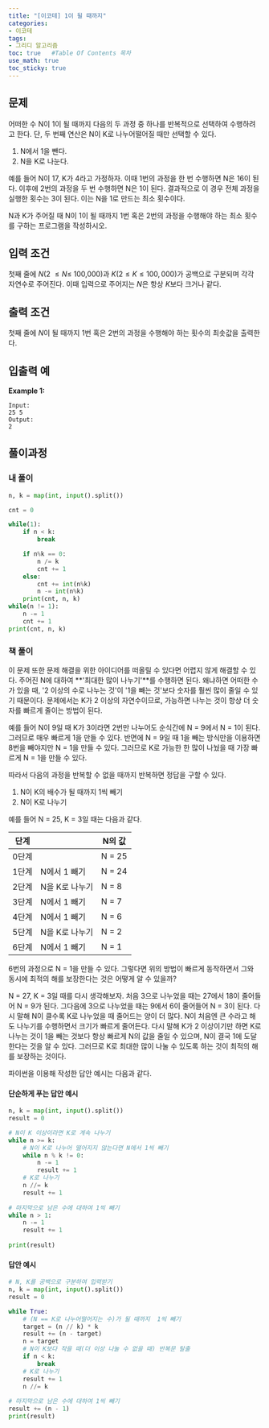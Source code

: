 ```yaml
---
title: "[이코테] 1이 될 때까지"
categories: 
- 이코테
tags:
- 그리디 알고리즘
toc: true   #Table Of Contents 목차 
use_math: true
toc_sticky: true
---
```


## 문제

어떠한 수 N이 1이 될 때까지 다음의 두 과정 중 하나를 반복적으로 선택하여 수행하려고 한다. 단, 두 번째 연산은 N이 K로 나누어떨어질 때만 선택할 수 있다.

1. N에서 1을 뺀다.
2. N을 K로 나눈다.

예를 들어 N이 17, K가 4라고 가정하자. 이때 1번의 과정을 한 번 수행하면 N은 16이 된다. 이후에 2번의 과정을 두 번 수행하면 N은 1이 된다. 결과적으로 이 경우 전체 과정을 실행한 횟수는 3이 된다. 이는 N을 1로 만드는 최소 횟수이다.

N과 K가 주어질 때 N이 1이 될 때까지 1번 혹은 2번의 과정을 수행해야 하는 최소 횟수를 구하는 프로그램을 작성하시오.

## 입력 조건

첫째 줄에 $N$(2 $\leq N \leq$ 100,000)과 $K$(2$\leq K \leq 100,000$)가 공백으로 구분되며 각각 자연수로 주어진다. 이때 입력으로 주어지는 $N$은 항상 $K$보다 크거나 같다. 

## 출력 조건

첫째 줄에 $N$이 될 때까지 1번 혹은 2번의 과정을 수행해야 하는 횟수의 최솟값을 출력한다.

## 입출력 예

**Example 1:**

```
Input:
25 5
Output:
2
```

## 풀이과정

### 내 풀이

```python
n, k = map(int, input().split())

cnt = 0

while(1):
    if n < k:
        break

    if n%k == 0:
        n /= k
        cnt += 1
    else:
        cnt += int(n%k)
        n -= int(n%k)
    print(cnt, n, k)
while(n != 1):
    n -= 1
    cnt += 1
print(cnt, n, k)
```

### 책 풀이

이 문제 또한 문제 해결을 위한 아이디어를 떠올릴 수 있다면 어렵지 않게 해결할 수 있다. 주어진 N에 대하여 **'최대한 많이 나누기'**를 수행하면 된다. 왜냐하면 어떠한 수가 있을 때, '2 이상의 수로 나누는 것'이 '1을 빼는 것'보다 숫자를 훨씬 많이 줄일 수 있기 때문이다. 문제에서는 K가 2 이상의 자연수이므로, 가능하면 나누는 것이 항상 더 숫자를  빠르게 줄이는 방법이 된다.

예를 들어 N이 9일 때 K가 3이라면 2번만 나누어도 순식간에 N = 9에서 N = 1이 된다. 그러므로 매우 빠르게 1을 만들 수 있다. 반면에 N = 9일 때 1을 빼는 방식만을 이용하면 8번을 빼야지만 N = 1을 만들 수 있다. 그러므로 K로 가능한 한 많이 나눴을 때 가장 빠르게 N = 1을 만들 수 있다. 

따라서 다음의 과정을 반복할 수 없을 때까지 반복하면 정답을 구할 수 있다.

1. N이 K의 배수가 될 때까지 1씩 빼기
2. N이 K로 나누기

예를 들어 N = 25, K = 3일 때는 다음과 같다.

| 단계  |                | N의 값 |
| ----- | -------------- | ------ |
| 0단계 |                | N = 25 |
| 1단계 | N에서 1 빼기   | N = 24 |
| 2단계 | N을 K로 나누기 | N = 8  |
| 3단계 | N에서 1 빼기   | N = 7  |
| 4단계 | N에서 1 빼기   | N = 6  |
| 5단계 | N을 K로 나누기 | N = 2  |
| 6단계 | N에서 1 빼기   | N = 1  |

6번의 과정으로 N = 1을 만들 수 있다. 그렇다면 위의 방법이 빠르게 동작하면서 그와 동시에 최적의 해를 보장한다는 것은 어떻게 알 수 있을까?

N = 27, K = 3일 때를 다시 생각해보자. 처음 3으로 나누었을 때는 27에서 18이 줄어들어 N = 9가 된다. 그다음에 3으로 나누었을 때는 9에서 6이 줄어들어 N = 3이 된다. 다시 말해 N이 클수록 K로 나누었을 때 줄어드는 양이 더 많다. N이 처음엔 큰 수라고 해도 나누기를 수행하면서 크기가 빠르게 줄어든다. 다시 말해 K가 2 이상이기만 하면 K로나누는 것이 1을 빼는 것보다 항상 빠르게 N의 값을 줄일 수 있으며, N이 결국 1에 도달한다는 것을 알 수 있다. 그러므로 K로 최대한 많이 나눌 수 있도록 하는 것이 최적의 해를 보장하는 것이다.

파이썬을 이용해 작성한 답안 예시는 다음과 같다.

#### 단순하게 푸는 답안 예시

```python
n, k = map(int, input().split())
result = 0

# N이 K 이상이라면 K로 계속 나누기
while n >= k:
    # N이 K로 나누어 떨어지지 않는다면 N에서 1씩 빼기
    while n % k != 0:
        n -= 1
        result += 1
    # K로 나누기
    n //= k
    result += 1
    
# 마지막으로 남은 수에 대하여 1씩 빼기
while n > 1:
    n -= 1
    result += 1
    
print(result)
```

#### 답안 예시

```python
# N, K를 공백으로 구분하여 입력받기
n, k = map(int, input().split())
result = 0

while True:
    # (N == K로 나누어떨어지는 수)가 될 때까지  1씩 빼기
    target = (n // k) * k
    result += (n - target)
    n = target
    # N이 K보다 작을 때(더 이상 나눌 수 없을 때) 반복문 탈출
    if n < k:
        break
    # K로 나누기
    result += 1
    n //= k
    
# 마지막으로 남은 수에 대하여 1씩 빼기
result += (n - 1)
print(result)
```









